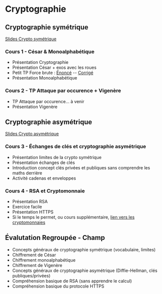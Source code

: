 # Cryptographie

## Cryptographie symétrique 

[Slides Crypto symétrique](https://docs.google.com/presentation/d/1Plpvb6Sg83trGAN6-ycAotzNH33uwxLqG6sexaVzXr4) 

### Cours 1 - César & Monoalphabétique

* Présentation Cryptographie
* Présentation César + exos avec les roues
* Petit TP Force brute : [Énoncé](https://notebook.basthon.fr/?extensions=romd,sequenced&kernel=python&ipynb=eJztWOtu48YVfpVTLlpZWFle25ttInsNJE5_pEiQIgkWBaqFPSQPyampITUXWtJi36XorzqvoRfrd0jdbO09QdACkSGTnJlz-8453wz1Kkq4LF00-seraMJepcqraPTq9aAdv_LzmqNRNFH2Jq1uTTSIXBVsImPnqW7I-XnJz8dRrdJUm3x08qSencUqucltFUx6mFRlZUe1qtVc3Ra6PhtHdEFjc16cbmS7NUlR4UZ5HkcXdK4pKZVzmM0UZepQm6yCqLJaHRY6TdlgytvQrT7SF_QnE7v6jH5g-DoNTNp4W6Uh8brh9eTH6T0_Kk5bX-sLumTKdFJotsTOQ1J7qoEELX_2lqkM5PBQMjntmc4VFZYzqCq8r93o6MhUnuOquhnGyvmiMsPMHokJPcnJ2eR5710L4TB7d8QZp_zZyfHnyRdPPv_z0y-eZcfPhrXJexsk48qmbEf05IxS7epSzUfalNrwGQGVXBtM0WfIEBWs88KPTpEuCb_0kP6qsziOjhC6uhjSeWwvxobwGZsfNTVVcFT2VMMLqkLD1hPuEwqGVBAUalvlVk0mPKCkwoX-Guq5B2TroAadDquRoAWlTJZNUiFRWIOhEl9Hccjd2vYLDrossTYpOxlB-YPRTZAYzUaCIfY0p6QACrCVbLO5_JeEpOFLGiiugq8MjaPvQ2O1BTLrytkrnKwqAfU7SxKVc1TLLRrlQlCMXg8-tske0WWhs8zyhI0nN58s73wLHx3St4yAtpMI4XJ555Qdm7H5WhknYSLiWgPfAXIA5FVZVphoKm27FInc8m6lBrVtCBkDgpLUCTun8rWR5R3ldvlv6FThbXY_IcB9IvCsyn0KUYtguWOPvVzUqCJdfhA9_GXGNtEI4pjW7T023xvK4I9BTweD0qgMWAMYXKecqJKvEmUP8B1Q-9y_ngYtlQsUWVoeUyrxy_-gA65xf90iqkoAlkoWUF5lXagYFZj2AGs3K8B2-q-HrRM_gVd4cViiIFti6ZYhJ6OxOe5TqWDKS5d9JYif7lh1Y3Oyu-DvsuD4yf0V-8kRfGAyjUaZKh0_yFVSpbybp5SzNvxkH49RxxF15a4Urs8JLHQwjtQ46tMjGdYtmuivnuqtMFHkVQzsvvzx8ptvtvLQupLH3bCsbtke9Pu7Slq4pU4n2gSXBOh4q8YOALZ81SUSqpPCHhysLR12AeDa-t6nP9LJM3q8eup0WPaojD1VAugjelEJ3gIVJfowRb-gyWRqLDXOM06CeH2VoJB9NDKhLAcROKYOXnbcl3sZUbmMR7FldVNX2MKilx9CEvjQpbflY_QjKqatH-FVQITH4fbzf9SgJ9v-_KkK_4Q7rttukOn3dqjQuuyAq7IZENY2CpsgIGWjwFrCbXOAI8S_Q4A7tAcssUEMxYFvV0l2QTciXLOdsF_Ltl0KohVWXrXgpoPfqncAZ8qCgVlwHY-2W6MRS8YojS1_QbVqCzsBlwyxESiTYxADDUyKgbBDJrKRdRF21r3wCS4oN2yqJb6ixklxOx3LMyLAEUk28nbzRX_I0WZlT2YxsnZ6Ews8-TXIZOX0c3rStcvE5auNDmPjCHDFs2BsoBtlgzylimIbN7PbCTZdkagtcgma-e7hLjWCPNDdKOyv9H_NycZCryeDWWW3jY0D447QqGWusMnrDscD9RUqokM4Qmc7av4A7dQTeadC1gLPrlaJkDCtPm8gpgfc2k2v6hmm-mvRrZJ7IUHD_YHHb6Cs-zoYeRp9grpd8F_sF-JI0N-4vZ-nnUrapmpjqP87d_4K3Hm65c4vW8pEIy9_nqxYDBzhhJCM9L7aVPMbSPL9HIKDfzVRXk6kLYl11POprPJdlepMC_G1WeD2TPNwfyWVoVWnoafLzkHxr_NuU4TvchEuqEyO_zuCcMCF0ivv9tL8gNmQ3cRWCAsDkoP3MN0DXoNtNvmMZuWENM9i3DazyWRGuYknn8JrD5n0N-O5oXbtsfag_z9Jdb8dxQ3oI7jtd2b7hcz2dOe17YflHYAstZyU7jPc3vFrh3M2Zzi8AKAxoDO2oDfJl7m-vobiSP6mdmEaNaCpzWjeM0WFE5vBXbAF9MUFVXOj6tDkNMeByywS43H-HJtbYGw4b_B6OCQdN9lhXgwIo5lp8AZVWMoLWvRMnls1zcB6tz1ZK0KiycVsc6y_N7iIVS7qh616Jc0KXfBQfMGKGKw9heIYEvMC_sbK53aRZC2pQmRhuA7yxkpzhFPa4oZcc4PbDCS4wDWxKrM2g_-ZURlxY5U4z2QKaA4xZwNqZ6wSv-UnnQLNTxUXTS5StpgPsHnUsVIIdw7ujzOq44IFNzEqaGKEgUhnKOcmyzFpc1l-i6WUyL8FokDOAGq8WFgJX8HGOhJ597Pe8LSNRiGgXsw0LSgTb9OiAQqLShKhumARhVwQxwqmrEYARuWkLV5p8b7v5oARAnAkLYyaAnzD3Gix0GZuYfNcrAlYuekMjI1EHxdIaC7YhxiYQiSn7hnAlFJ4wLHVP-yqqi2xX3Z2_jAKeTm4Z-GGrQEZ1pzI0-q3wSujJqLxb90vPqd0oOt5t7IPKyVeNwI6Biu634QwtpLonk-j1_DVxOgi7K_R6On24Qpv55WNRiev_wubId6P) -- [Corrigé](https://notebook.basthon.fr/?kernel=python&ipynb=eJztWetu28gVfpVTBq0sRJZjO5tuZMfAxtsfW-xii91FUKAM7CE5JKemZui50JKCvEvRX_W-hl6s3yF1s-VN7Kz_FLUCmeTMnNt3zvlmqHyIUllVLhr940M0ll5kwoto9OHjoB0_89NaRqNoLOxFZq50NIicCTblseNMNeT8tJJv4qgWWaZ0MTp4UU-OEpFeFNYEne2mpjJ2VItaTMVVqeqjOKITivVxebiS7dakpcGN8DKOTuhYUVoJ5zCbC8rFrtK5gaiwSuyWKsukxpS3oVu9p07oTzpx9RH9JOHrZZCktLcmC6lXjVxOPkzv8V552Ppan9CppFylpZKWpPOQVJ5qIEHzX72VVAVyeKgkOeUlHQsqrcyhqvS-dqO9PW28TIy5GCbC-dLoYW732IQaF-Rs-qb3qYVwWHq3J3OZya8O9r9OX7_4-s8vX7_K918Na130VkgmxmbSjujFEWXK1ZWYjpSulJZHBFQKpTFFXyFDVEpVlH50iHRx-JWH9NvOYhztIXRxMqTjxJ7EmvCJ9c-KGhMcVT3RyBmZ0EjrCfcpBU0iMAq1NYUV47EcUGpwob-GeuoB2TKoQafDKiRoRpkkK3VqkCiswVCFr6MkFG5p-50MqqqwNq06GUb53uimSIySmoMh6WlKaQkUYCtdZ3P-Lw5JwZcsUGKCN5ri6MfQWGWBzLJytgonNxWg_mRJonL2ar5Fo5wwitHHwUOb7BmdlirPrRxL7clNx_Nr38JHu_S9REDrSYRwOr92wmLq1Firivl1rGP9rdCOI0bwtQLUA6QDSRBVZTDRGGW7bLGK-fVCI8pcE5IHMDm_Y-mcKJb25tdU2Pm_oVOEu12I9RfEus0JXopqm03ELFjZEclWWmoUlKruxRR_mUibKgSxT8tOj_WPmnL4o9HeQaNKjAaBAIPzTKaikmepsDv4Dqh97p9fBsVFDBQldz-mROrn_0EznOP-vEVUVAAs4yyg0qq6FAmKMesB1m6Wge30nw9bJ34BxcjZboXabDmmW4acjGK936dKwJTnhnvLiB9uWHWxPthc8HdesP_i5ort5DA-MJlFo1xUTt7KVWoyuZmnTOZt-Ok2HqOOLmrjzgSubwiEtBNHIo769IyHVYsmWq0negtMBHmRALtvfj797ru1PLQu5HE3rMyVtDv9_qaSFm6u07HSwaUBOn5TYweAtPKsSyRUp6Xd2Vla2u0CwLX1vU9_pINX9Hzx1Omw0qMytlQxoM_onWG8GSpK1W6GfkGTxbq22Id2NtHqve0N6LDfv3Nugrn9FzwZc2vIiUwDB3uWov59NNKhqgYRWKoOnvfs91uJFAWPR4mV4qI2MBC9vw_N4EOn3lbP0cYotLbsmJmBLB6H68__UF8frNv6FxP-CXdct2GhQD7b2Lwx8B66qLYBYW0jsI0CUqkFyI4pcQpweOvY4M0NtgSW2GKG7MD3i9pwQTUsXEs7ln4p2zY3-Jl5fdG5q8b_Tb0DOFOVEpgF19Fvu7lqtqS1UDg0zKgWbT-koKAhthKhCwxioIFJNhA2OIi3wi7CzrpnGsIF5YZtucKX1TjuCacSfkYEOGTxUaDdvtFWfDha2ONZjCydXsUCTx6DgxZOv6HXrC3WY1cstkqMxRHgSiZB20AXwgZ-ygQlNmkmV2Ns28vui6Mfbm9tI0gD25W6_kL7tzJd6e_1eDA3ds0GOHBuCI1augurrG5sDMB8gQnrYGJR-YaaP0A79VjeiZC3sEtXi5SZmxafO9jsFiF304tqhqn-UnSt5EZI0HBz4PkdPHdTh0SWRl-gjqNegv9uuwxHjP7K7e08bdTROlUrQ0_M-RjMebhmzm9awkQbz38dLzgMDOGYjjR3vlhV8x0U-XkGwYuDGQvPJ9qWwjri-VJO-cFkKldMe20WZHsQur0pk8jRqpehp6rOQfav825VhJ9yES6InF8fNgThgAuVF95tpfkWryG7qTUICwOcg8_w3C1Wg22piwlNqjEpOUlw20zG4wkVOhkzqz2U15jCVlwKWCzvEDsHr_gk1_X2nczHE4_FfrcZcKhce0re6X-aBB-NCL-MDNfyt4jwwWTYnnjvSYgDegATPvHg7-TBlxtvhj_NrwFkpfhUdZMPt45qGwy1Ou_hHQMNA52JBRlyvvT5-TkUR_zv0s50IwZ0aXOa9nRpcLrTuAu2hL6kJDPVog5NQVMczvQs1R5n1VhfAWMtiwZvoENSSZPvFuWAMJrrBi9ppaWipFlPF4UVlzk48qrHa1mINblE2gLrbwzOElGw-mGrXnATQxc8ZF-wIgHHX0JxAolpCX8T4Qs7S_OWgiEy07IO_FJMU4RT2fKCXHOB2xyUOcM1tSK3Nof_uRY5ycYKdl6SLqE5JDIfUDtjBfvNPyCVIAQysmwKlrLldICtpk6EQLhT7BRJTnVSSsaNjTKaGJFApDNUyCYvMGkLXn6FpZTynxmiQM4AajKbWQ5fwMYyEn69tF7LyzYagYB6iaTLknL2NisboDAznAjRBYso-II4FjDlNQLQoiBl8dYctHRTwAgBOJKVWlwCfC1lo9hCm7mZLQq2xmAVujMQa44-KZHQgrEPCTCFSEHdM4CpuPCAY6t_2FVVW2K_75x9a_95qtWnWn30WtXLan06vPz_Hl76m6puPNw41NzvSPN-cIPxLqTViLOWKT8t_mfkTIsxM9zfuh-5D2lH1dNuJVupUEsBjmJF9zM4xhYS3fNh9BHcqRNUEt4OotHL9cPZWGljo9HBx_8C5L-Piw)
* Présentation Monoalphabétique

### Cours 2 - TP Attaque par occurence + Vigenère

* TP Attaque par occurence... à venir
* Présentation Vigenère

## Cryptographie asymétrique 

[Slides Crypto asymétrique](https://docs.google.com/presentation/d/1qRRoix71veYpFYXdjv1m9bE1-_Vs5mkP6NINyZxsBcg) 

### Cours 3 - Échanges de clés et cryptographie asymétrique

* Présentation limites de la crypto symétrique
* Présentation échanges de clés
* Introduction concept clés privées et publiques sans comprendre les maths derrière
* Activité cadenas et enveloppes


### Cours 4 - RSA et Cryptomonnaie

* Présentation RSA
* Exercice facile
* Présentation HTTPS 
* Si le temps le permet, ou cours supplémentaire, [lien vers les cryptomonnaies](https://docs.google.com/presentation/d/1PQCjVCFhfWAEPejf5hwIj23kK6lYRVmFnFBqVuWK7cU/)


## Évalutation Regroupée - Champ

* Concepts généraux de cryptographie symétrique (vocabulaire, limites)
* Chiffrement de César
* Chiffrement monoalphabétique
* Chiffrement de Vigenère
* Concepts généraux de cryptographie asymétrique (Diffie-Hellman, clés publiques/privées)
* Compréhension basique de RSA (sans apprendre le calcul)
* Compréhension basique du protocole HTTPS